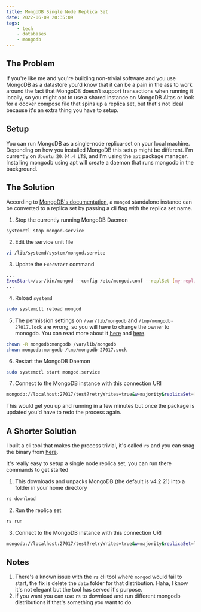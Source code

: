 ```yaml
---
title: MongoDB Single Node Replica Set
date: 2022-06-09 20:35:09
tags: 
    - tech 
    - databases
    - mongodb
---
```


## The Problem

If you're like me and you're building non-trivial software and you use MongoDB as a datastore you'd know that it can be a pain in the ass to work around the fact that MongoDB doesn't support transactions when running it locally, so you might opt to use a shared instance on MongoDB Altas or look for a docker compose file that spins up a replica set, but that's not ideal because it's an extra thing you have to setup.

## Setup

You can run MongoDB as a single-node replica-set on your local machine. Depending on how you installed MongoDB this setup might be different. I'm currently on `Ubuntu 20.04.4 LTS`, and I'm using the `apt` package manager. Installing mongodb using apt will create a daemon that runs mongodb in the background.

## The Solution

According to [MongoDB's documentation](https://www.mongodb.com/docs/manual/tutorial/convert-standalone-to-replica-set/), a `mongod` standalone instance can be converted to a replica set by passing a cli flag with the replica set name.

1. Stop the currently running MongoDB Daemon

```
systemctl stop mongod.service
```

2. Edit the service unit file

```sh
vi /lib/systemd/system/mongod.service
```

3. Update the `ExecStart` command

```sh
...
ExecStart=/usr/bin/mongod --config /etc/mongod.conf --replSet [my-replica-set-name]
...
```

4. Reload `systemd`

```sh
sudo systemctl reload mongod
```

5. The permission settings on `/var/lib/mongodb` and `/tmp/mongodb-27017.lock` are wrong, so you will have to change the owner to monogdb. You can read more about it [here](https://askubuntu.com/questions/823288/mongodb-loads-but-breaks-returning-status-14) and [here](https://stackoverflow.com/questions/60309575/mongodb-service-failed-with-result-exit-code).

```sh
chown -R mongodb:mongodb /var/lib/mongodb
chown mongodb:mongodb /tmp/mongodb-27017.sock
```

6. Restart the MongoDB Daemon

```sh
sudo systemctl start mongod.service
```

7. Connect to the MongoDB instance with this connection URI

```sh
mongodb://localhost:27017/test?retryWrites=true&w=majority&replicaSet=[my-replica-set-name]

```

This would get you up and running in a few minutes but once the package is updated you'd have to redo the process again.

## A Shorter Solution

I built a cli tool that makes the process trivial, it's called `rs` and you can snag the binary from [here](https://github.com/jirevwe/rs/releases/tag/v0.1.2).

It's really easy to setup a single node replica set, you can run there commands to get started

1. This downloads and unpacks MongoDB (the default is v4.2.21) into a folder in your home directory

```sh
rs download
```

2. Run the replica set

```sh
rs run
```

3. Connect to the MongoDB instance with this connection URI

```sh
mongodb://localhost:27017/test?retryWrites=true&w=majority&replicaSet=localhost

```

## Notes

1. There's a known issue with the `rs` cli tool where `mongod` would fail to start, the fix is delete the `data` folder for that distribution. Haha, I know it's not elegant but the tool has served it's purpose.
2. if you want you can use `rs` to download and run different mongodb distributions if that's something you want to do.
